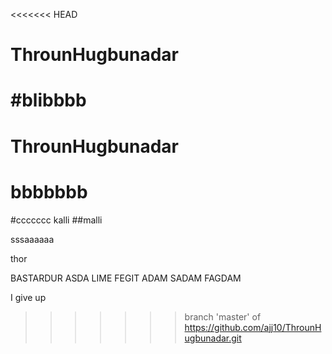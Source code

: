 <<<<<<< HEAD
# ThrounHugbunadar
#blibbbb
=======
# ThrounHugbunadar

# bbbbbbb
#ccccccc
kalli
##malli

sssaaaaaa

thor

BASTARDUR
ASDA
LIME FEGIT
ADAM
SADAM
FAGDAM

I give up

>>>>>>> branch 'master' of https://github.com/ajj10/ThrounHugbunadar.git

